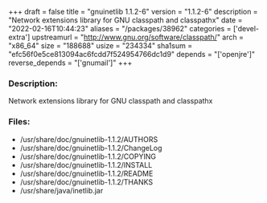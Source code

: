 +++
draft = false
title = "gnuinetlib 1.1.2-6"
version = "1.1.2-6"
description = "Network extensions library for GNU classpath and classpathx"
date = "2022-02-16T10:44:23"
aliases = "/packages/38962"
categories = ['devel-extra']
upstreamurl = "http://www.gnu.org/software/classpath/"
arch = "x86_64"
size = "188688"
usize = "234334"
sha1sum = "efc56f0e5ce813094ac6fcdd7f524954766dc1d9"
depends = "['openjre']"
reverse_depends = "['gnumail']"
+++
### Description: 
Network extensions library for GNU classpath and classpathx

### Files: 
* /usr/share/doc/gnuinetlib-1.1.2/AUTHORS
* /usr/share/doc/gnuinetlib-1.1.2/ChangeLog
* /usr/share/doc/gnuinetlib-1.1.2/COPYING
* /usr/share/doc/gnuinetlib-1.1.2/INSTALL
* /usr/share/doc/gnuinetlib-1.1.2/README
* /usr/share/doc/gnuinetlib-1.1.2/THANKS
* /usr/share/java/inetlib.jar

